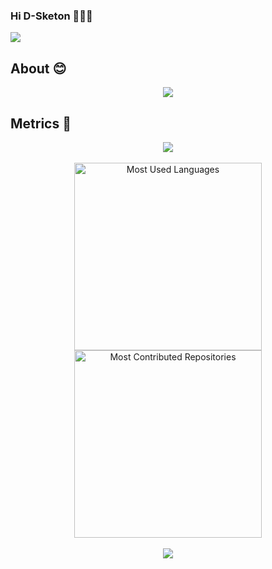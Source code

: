 ### Hi D-Sketon 🤣🤣🤣
<div> <img src="https://visitor-badge.glitch.me/badge?page_id=D-Sketon" /> </div>

## About 😊
<div align="center"> <img src="https://metrics.lecoq.io/D-Sketon?template=classic&config.timezone=Asia%2FShanghai"> </div>

## Metrics 👣
<div align="center">
<img align="center" src="https://github-readme-streak-stats.herokuapp.com/?user=D-Sketon&theme=dark&hide_border=true" />
</div>
<br>

<div align="center">
  <img src="https://api.githubtrends.io/user/svg/D-Sketon/langs?time_range=one_year&include_private=true&theme=classic" alt="Most Used Languages" width="300" />
  <img src="https://api.githubtrends.io/user/svg/D-Sketon/repos?time_range=one_month&theme=classic" alt="Most Contributed Repositories" width="300" />
</div>
<br>

<div align="center"><img src="https://github-profile-trophy.vercel.app/?username=D-Sketon&theme=nord&row=1&column=7&no-frame=true&no-bg=true" /></div>
